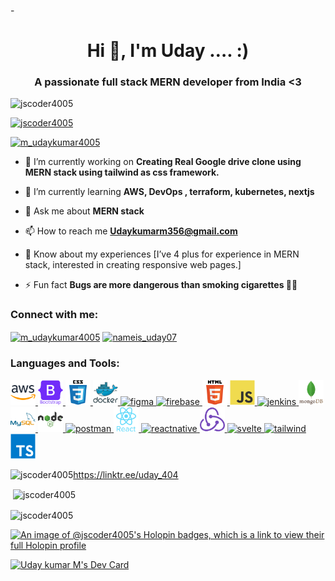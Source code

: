 -<h1 align="center">Hi 👋, I'm Uday …. :)</h1>
<h3 align="center">A passionate full stack MERN developer from India <3 </h3>

<p align="left"> <img src="https://komarev.com/ghpvc/?username=jscoder4005&label=Profile%20views&color=0e75b6&style=flat" alt="jscoder4005" /> </p>

<p align="left"> <a href="https://github.com/ryo-ma/github-profile-trophy"><img src="https://github-profile-trophy.vercel.app/?username=jscoder4005" alt="jscoder4005" /></a> </p>

<p align="left"> <a href="https://twitter.com/m_udaykumar4005" target="blank"><img src="https://img.shields.io/twitter/follow/m_udaykumar4005?logo=twitter&style=for-the-badge" alt="m_udaykumar4005" /></a> </p>

- 🔭 I’m currently working on **Creating Real Google drive clone using MERN stack using tailwind as css framework.**

- 🌱 I’m currently learning **AWS, DevOps , terraform, kubernetes, nextjs**

- 💬 Ask me about **MERN stack**

- 📫 How to reach me **Udaykumarm356@gmail.com**

- 📄 Know about my experiences [I’ve 4 plus for experience in MERN stack, interested in creating responsive web pages.]

- ⚡ Fun fact **Bugs are more dangerous than smoking cigarettes 🤣🥲**

<h3 align="left">Connect with me:</h3>
<p align="left">
<a href="https://twitter.com/m_udaykumar4005" target="blank"><img align="center" src="https://raw.githubusercontent.com/rahuldkjain/github-profile-readme-generator/master/src/images/icons/Social/twitter.svg" alt="m_udaykumar4005" height="30" width="40" /></a>
<a href="https://instagram.com/nameis_uday07" target="blank"><img align="center" src="https://raw.githubusercontent.com/rahuldkjain/github-profile-readme-generator/master/src/images/icons/Social/instagram.svg" alt="nameis_uday07" height="30" width="40" /></a>
</p>

<h3 align="left">Languages and Tools:</h3>
<p align="left"> <a href="https://aws.amazon.com" target="_blank" rel="noreferrer"> <img src="https://raw.githubusercontent.com/devicons/devicon/master/icons/amazonwebservices/amazonwebservices-original-wordmark.svg" alt="aws" width="40" height="40"/> </a> <a href="https://getbootstrap.com" target="_blank" rel="noreferrer"> <img src="https://raw.githubusercontent.com/devicons/devicon/master/icons/bootstrap/bootstrap-plain-wordmark.svg" alt="bootstrap" width="40" height="40"/> </a> <a href="https://www.w3schools.com/css/" target="_blank" rel="noreferrer"> <img src="https://raw.githubusercontent.com/devicons/devicon/master/icons/css3/css3-original-wordmark.svg" alt="css3" width="40" height="40"/> </a> <a href="https://www.docker.com/" target="_blank" rel="noreferrer"> <img src="https://raw.githubusercontent.com/devicons/devicon/master/icons/docker/docker-original-wordmark.svg" alt="docker" width="40" height="40"/> </a> <a href="https://www.figma.com/" target="_blank" rel="noreferrer"> <img src="https://www.vectorlogo.zone/logos/figma/figma-icon.svg" alt="figma" width="40" height="40"/> </a> <a href="https://firebase.google.com/" target="_blank" rel="noreferrer"> <img src="https://www.vectorlogo.zone/logos/firebase/firebase-icon.svg" alt="firebase" width="40" height="40"/> </a> <a href="https://www.w3.org/html/" target="_blank" rel="noreferrer"> <img src="https://raw.githubusercontent.com/devicons/devicon/master/icons/html5/html5-original-wordmark.svg" alt="html5" width="40" height="40"/> </a> <a href="https://developer.mozilla.org/en-US/docs/Web/JavaScript" target="_blank" rel="noreferrer"> <img src="https://raw.githubusercontent.com/devicons/devicon/master/icons/javascript/javascript-original.svg" alt="javascript" width="40" height="40"/> </a> <a href="https://www.jenkins.io" target="_blank" rel="noreferrer"> <img src="https://www.vectorlogo.zone/logos/jenkins/jenkins-icon.svg" alt="jenkins" width="40" height="40"/> </a> <a href="https://www.mongodb.com/" target="_blank" rel="noreferrer"> <img src="https://raw.githubusercontent.com/devicons/devicon/master/icons/mongodb/mongodb-original-wordmark.svg" alt="mongodb" width="40" height="40"/> </a> <a href="https://www.mysql.com/" target="_blank" rel="noreferrer"> <img src="https://raw.githubusercontent.com/devicons/devicon/master/icons/mysql/mysql-original-wordmark.svg" alt="mysql" width="40" height="40"/> </a> <a href="https://nodejs.org" target="_blank" rel="noreferrer"> <img src="https://raw.githubusercontent.com/devicons/devicon/master/icons/nodejs/nodejs-original-wordmark.svg" alt="nodejs" width="40" height="40"/> </a> <a href="https://postman.com" target="_blank" rel="noreferrer"> <img src="https://www.vectorlogo.zone/logos/getpostman/getpostman-icon.svg" alt="postman" width="40" height="40"/> </a> <a href="https://reactjs.org/" target="_blank" rel="noreferrer"> <img src="https://raw.githubusercontent.com/devicons/devicon/master/icons/react/react-original-wordmark.svg" alt="react" width="40" height="40"/> </a> <a href="https://reactnative.dev/" target="_blank" rel="noreferrer"> <img src="https://reactnative.dev/img/header_logo.svg" alt="reactnative" width="40" height="40"/> </a> <a href="https://redux.js.org" target="_blank" rel="noreferrer"> <img src="https://raw.githubusercontent.com/devicons/devicon/master/icons/redux/redux-original.svg" alt="redux" width="40" height="40"/> </a> <a href="https://svelte.dev" target="_blank" rel="noreferrer"> <img src="https://upload.wikimedia.org/wikipedia/commons/1/1b/Svelte_Logo.svg" alt="svelte" width="40" height="40"/> </a> <a href="https://tailwindcss.com/" target="_blank" rel="noreferrer"> <img src="https://www.vectorlogo.zone/logos/tailwindcss/tailwindcss-icon.svg" alt="tailwind" width="40" height="40"/> </a> <a href="https://www.typescriptlang.org/" target="_blank" rel="noreferrer"> <img src="https://raw.githubusercontent.com/devicons/devicon/master/icons/typescript/typescript-original.svg" alt="typescript" width="40" height="40"/> </a> </p>

<p><img align="left" src="https://github-readme-stats.vercel.app/api/top-langs?username=jscoder4005&show_icons=true&locale=en&layout=compact" alt="jscoder4005" /></p>

https://linktr.ee/uday_404
<p>&nbsp;<img align="center" src="https://github-readme-stats.vercel.app/api?username=jscoder4005&show_icons=true&locale=en" alt="jscoder4005" /></p>

<p><img align="center" src="https://github-readme-streak-stats.herokuapp.com/?user=jscoder4005&" alt="jscoder4005" /></p>

[![An image of @jscoder4005's Holopin badges, which is a link to view their full Holopin profile](https://holopin.me/jscoder4005)](https://holopin.io/@jscoder4005)


<a href="https://app.daily.dev/uday_trippy"><img src="https://api.daily.dev/devcards/v2/CIzRsLJEaAMEXer23vEFk.png?type=wide&r=m7q" width="652" alt="Uday kumar M's Dev Card"/></a>

